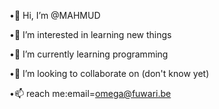 •👋 Hi, I’m @MAHMUD

•👀 I’m interested in learning new things

•🌱 I’m currently learning programming

•💞️ I’m looking to collaborate on (don't know yet)

•📫 reach me:email=omega@fuwari.be
